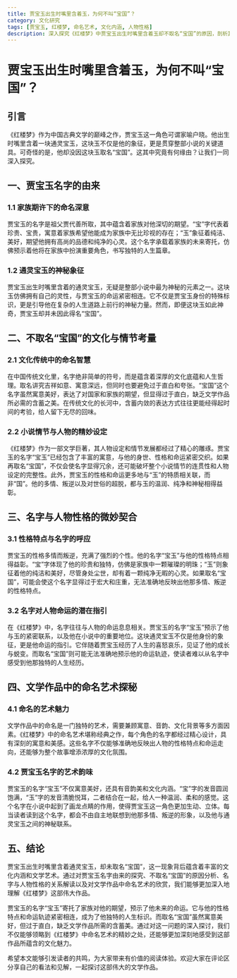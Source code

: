 ```yaml
---
title: 贾宝玉出生时嘴里含着玉，为何不叫“宝国”？
category: 文化研究
tags: [贾宝玉, 红楼梦, 命名艺术, 文化内涵, 人物性格]
description: 深入探究《红楼梦》中贾宝玉出生时嘴里含着玉却不取名“宝国”的原因，剖析其名字由来、不取名“宝国”的考量因素，以及名字与人物性格、文学命名艺术之间的关系。
---
```


# 贾宝玉出生时嘴里含着玉，为何不叫“宝国”？

## 引言

《红楼梦》作为中国古典文学的巅峰之作，贾宝玉这一角色可谓家喻户晓。他出生时嘴里含着一块通灵宝玉，这块玉不仅是他的象征，更是贯穿整部小说的关键道具。可奇怪的是，他却没因这块玉取名“宝国”。这其中究竟有何缘由？让我们一同深入探究。

## 一、贾宝玉名字的由来

### 1.1 家族期许下的命名深意

贾宝玉的名字是祖父贾代善所取，其中蕴含着家族对他深切的期望。“宝”字代表着珍贵、宝贵，寓意着家族希望他能成为家族中无比珍视的存在；“玉”象征着纯洁、美好，期望他拥有高尚的品德和纯净的心灵。这个名字承载着家族的未来寄托，仿佛预示着他将在家族中扮演重要角色，书写独特的人生篇章。

### 1.2 通灵宝玉的神秘象征

贾宝玉出生时嘴里含着的通灵宝玉，无疑是整部小说中最为神秘的元素之一。这块玉仿佛拥有自己的灵性，与贾宝玉的命运紧密相连。它不仅是贾宝玉身份的特殊标识，更是引导他在复杂的人生道路上前行的神秘力量。然而，即便这块玉如此神奇，贾宝玉却并未因此得名“宝国”。

## 二、不取名“宝国”的文化与情节考量

### 2.1 文化传统中的命名智慧

在中国传统文化里，名字绝非简单的符号，而是蕴含着深厚的文化底蕴和人生哲理。取名讲究吉祥如意、寓意深远，但同时也要避免过于直白和夸张。“宝国”这个名字虽然寓意美好，表达了对国家和家族的期望，但显得过于直白，缺乏文学作品所必需的含蓄之美。在传统文化的长河中，含蓄内敛的表达方式往往更能经得起时间的考验，给人留下无尽的回味。

### 2.2 小说情节与人物的精妙设定

《红楼梦》作为一部文学巨著，其人物设定和情节发展都经过了精心的雕琢。贾宝玉的名字“宝玉”已经包含了丰富的寓意，与他的身世、性格和命运紧密交织。如果再取名“宝国”，不仅会使名字显得冗余，还可能破坏整个小说情节的连贯性和人物设定的完整性。此外，贾宝玉的性格和命运更多地与“玉”的特质相关联，而非“国”。他的多情、叛逆以及对世俗的超脱，都与玉的温润、纯净和神秘相得益彰。

## 三、名字与人物性格的微妙契合

### 3.1 性格特点与名字的呼应

贾宝玉的性格多情而叛逆，充满了强烈的个性。他的名字“宝玉”与他的性格特点相得益彰。“宝”字体现了他的珍贵和独特，仿佛是家族中一颗璀璨的明珠；“玉”则象征着他的纯洁和美好，尽管身处尘世，却有着一颗纯净无暇的心灵。如果取名“宝国”，可能会使这个名字显得过于宏大和庄重，无法准确地反映出他那多情、叛逆的性格特点。

### 3.2 名字对人物命运的潜在指引

在《红楼梦》中，名字往往与人物的命运息息相关。贾宝玉的名字“宝玉”预示了他与玉的紧密联系，以及他在小说中的重要地位。这块通灵宝玉不仅是他身份的象征，更是他命运的指引。它伴随着贾宝玉经历了人生的喜怒哀乐，见证了他的成长与蜕变。而取名“宝国”则可能无法准确地预示他的命运轨迹，使读者难以从名字中感受到他那独特的人生经历。

## 四、文学作品中的命名艺术探秘

### 4.1 命名的艺术魅力

文学作品中的命名是一门独特的艺术，需要兼顾寓意、音韵、文化背景等多方面因素。《红楼梦》中的命名艺术堪称经典之作，每个角色的名字都经过精心设计，具有深刻的寓意和美感。这些名字不仅能够准确地反映出人物的性格特点和命运走向，还能够为整个故事增添浓厚的文化氛围。

### 4.2 贾宝玉名字的艺术韵味

贾宝玉的名字“宝玉”不仅寓意美好，还具有音韵美和文化内涵。“宝”字的发音圆润饱满，“玉”字的发音清脆悦耳，二者结合在一起，给人一种温润、柔和的感觉。这个名字在小说中起到了画龙点睛的作用，使得贾宝玉这一角色更加生动、立体。每当读者读到这个名字，都会不由自主地联想到他那多情、叛逆的形象，以及他与通灵宝玉之间的神秘联系。

## 五、结论

贾宝玉出生时嘴里含着通灵宝玉，却未取名“宝国”，这一现象背后蕴含着丰富的文化内涵和文学艺术。通过对贾宝玉名字由来的探究、不取名“宝国”的原因分析、名字与人物性格的关系解读以及对文学作品中命名艺术的欣赏，我们能够更加深入地理解《红楼梦》这部伟大作品。

贾宝玉的名字“宝玉”寄托了家族对他的期望，预示了他未来的命运。它与他的性格特点和命运轨迹紧密相连，成为了他独特的人生标识。而取名“宝国”虽然寓意美好，但过于直白，缺乏文学作品所需的含蓄美。通过对这一问题的深入探讨，我们不仅能够领略到《红楼梦》中命名艺术的精妙之处，还能够更加深刻地感受到这部作品所蕴含的文化魅力。

希望本文能够引发读者的共鸣，为大家带来有价值的阅读体验。欢迎大家在评论区分享自己的看法和见解，一起探讨这部伟大的文学作品。